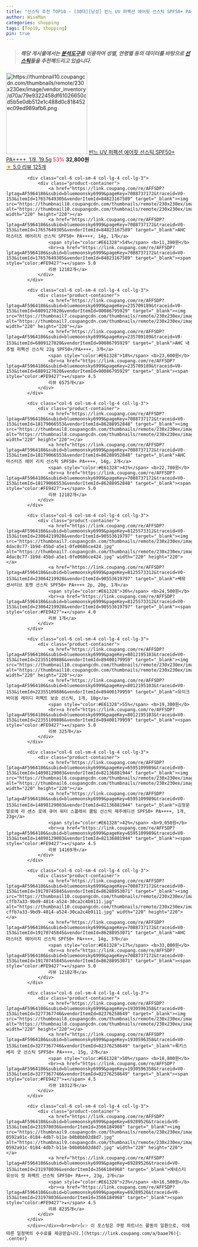 ```yaml
---
title: "선스틱 추천 TOP10 - [30대][남성] 빈느 UV 퍼펙션 에어핏 선스틱 SPF50+ PA++++, 1개, 19.5g"
author: WiseMan
categories: shopping
tags: [Top10, shopping]
pin: true
---
```


> ##### 해당 게시물에서는 [**분석도구**](https://itemscout.io/)를 이용하여 **성별**, **연령별** 등의 데이터를 바탕으로 [**선스틱**](https://link.coupang.com/a/baae76)들을 추천해드리고 있습니다.
<div class="container"><div class="row">
            <div class="col-6 col-sm-4 col-lg-4 col-lg-3">
                <div class="product-container">
                    <a href="https://link.coupang.com/re/AFFSDP?lptag=AF5964186&subid=bluemoonsky6999&pageKey=8079315154&traceid=V0-153&itemId=22773412841&vendorItemId=89808488466" target="_blank"><img src="https://thumbnail10.coupangcdn.com/thumbnails/remote/230x230ex/image/vendor_inventory/d70a/79e9322458df61026650cd5b5e0db512e1c488d0c818452ec09ed989afb6.png" alt="https://thumbnail10.coupangcdn.com/thumbnails/remote/230x230ex/image/vendor_inventory/d70a/79e9322458df61026650cd5b5e0db512e1c488d0c818452ec09ed989afb6.png" width="220" height="220"></a>
                    <a href="https://link.coupang.com/re/AFFSDP?lptag=AF5964186&subid=bluemoonsky6999&pageKey=8079315154&traceid=V0-153&itemId=22773412841&vendorItemId=89808488466" target="_blank">빈느 UV 퍼펙션 에어핏 선스틱 SPF50+ PA++++, 1개, 19.5g</a>
                    <span style="color:#E61328">53%</span> <b>32,800원</b>
                    <br><a href="https://link.coupang.com/re/AFFSDP?lptag=AF5964186&subid=bluemoonsky6999&pageKey=8079315154&traceid=V0-153&itemId=22773412841&vendorItemId=89808488466" target="_blank"><span style="color:#FE9427">★</span> 5.0
                    리뷰 125개</a>
                </div>
            </div>
            
            <div class="col-6 col-sm-4 col-lg-4 col-lg-3">
                <div class="product-container">
                    <a href="https://link.coupang.com/re/AFFSDP?lptag=AF5964186&subid=bluemoonsky6999&pageKey=7088737172&traceid=V0-153&itemId=17657649305&vendorItemId=84823167589" target="_blank"><img src="https://thumbnail10.coupangcdn.com/thumbnails/remote/230x230ex/image/0820_amir_esrgan_inf80k_batch_0_max3k/0e1f/b4b083ccb4f5f81017c6d6f6157216dc7d8a77075e84f186f436619db824.jpg" alt="https://thumbnail10.coupangcdn.com/thumbnails/remote/230x230ex/image/0820_amir_esrgan_inf80k_batch_0_max3k/0e1f/b4b083ccb4f5f81017c6d6f6157216dc7d8a77075e84f186f436619db824.jpg" width="220" height="220"></a>
                    <a href="https://link.coupang.com/re/AFFSDP?lptag=AF5964186&subid=bluemoonsky6999&pageKey=7088737172&traceid=V0-153&itemId=17657649305&vendorItemId=84823167589" target="_blank">AHC 마스터즈 에어리치 선스틱 SPF50+ PA++++, 14g, 1개</a>
                    <span style="color:#E61328">54%</span> <b>11,390원</b>
                    <br><a href="https://link.coupang.com/re/AFFSDP?lptag=AF5964186&subid=bluemoonsky6999&pageKey=7088737172&traceid=V0-153&itemId=17657649305&vendorItemId=84823167589" target="_blank"><span style="color:#FE9427">★</span> 5.0
                    리뷰 12182개</a>
                </div>
            </div>
            
            <div class="col-6 col-sm-4 col-lg-4 col-lg-3">
                <div class="product-container">
                    <a href="https://link.coupang.com/re/AFFSDP?lptag=AF5964186&subid=bluemoonsky6999&pageKey=235709189&traceid=V0-153&itemId=6809127020&vendorItemId=90086795929" target="_blank"><img src="https://thumbnail7.coupangcdn.com/thumbnails/remote/230x230ex/image/0820_amir_esrgan_inf80k_batch_1_max3k/7a40/7d88ebf6ee7b51dc0137bbca9c52d63bf71213c99f14a5649f95a09e993a.jpg" alt="https://thumbnail7.coupangcdn.com/thumbnails/remote/230x230ex/image/0820_amir_esrgan_inf80k_batch_1_max3k/7a40/7d88ebf6ee7b51dc0137bbca9c52d63bf71213c99f14a5649f95a09e993a.jpg" width="220" height="220"></a>
                    <a href="https://link.coupang.com/re/AFFSDP?lptag=AF5964186&subid=bluemoonsky6999&pageKey=235709189&traceid=V0-153&itemId=6809127020&vendorItemId=90086795929" target="_blank">AHC 내추럴 퍼펙션 선스틱 22g SPF50+/PA++++, 3개</a>
                    <span style="color:#E61328">18%</span> <b>23,600원</b>
                    <br><a href="https://link.coupang.com/re/AFFSDP?lptag=AF5964186&subid=bluemoonsky6999&pageKey=235709189&traceid=V0-153&itemId=6809127020&vendorItemId=90086795929" target="_blank"><span style="color:#FE9427">★</span> 4.5
                    리뷰 6575개</a>
                </div>
            </div>
            
            <div class="col-6 col-sm-4 col-lg-4 col-lg-3">
                <div class="product-container">
                    <a href="https://link.coupang.com/re/AFFSDP?lptag=AF5964186&subid=bluemoonsky6999&pageKey=7088737172&traceid=V0-153&itemId=18179066553&vendorItemId=86288952848" target="_blank"><img src="https://thumbnail8.coupangcdn.com/thumbnails/remote/230x230ex/image/0820_amir_esrgan_inf80k_batch_0_max3k/c981/0eae8723a9f44b94f95c16d140fafbdb78aeddc527c72b19d8545c1893e1.jpg" alt="https://thumbnail8.coupangcdn.com/thumbnails/remote/230x230ex/image/0820_amir_esrgan_inf80k_batch_0_max3k/c981/0eae8723a9f44b94f95c16d140fafbdb78aeddc527c72b19d8545c1893e1.jpg" width="220" height="220"></a>
                    <a href="https://link.coupang.com/re/AFFSDP?lptag=AF5964186&subid=bluemoonsky6999&pageKey=7088737172&traceid=V0-153&itemId=18179066553&vendorItemId=86288952848" target="_blank">AHC 마스터즈 에어 리치 선스틱 SPF50+ PA++++, 14g, 2개</a>
                    <span style="color:#E61328">41%</span> <b>22,780원</b>
                    <br><a href="https://link.coupang.com/re/AFFSDP?lptag=AF5964186&subid=bluemoonsky6999&pageKey=7088737172&traceid=V0-153&itemId=18179066553&vendorItemId=86288952848" target="_blank"><span style="color:#FE9427">★</span> 5.0
                    리뷰 12182개</a>
                </div>
            </div>
            
            <div class="col-6 col-sm-4 col-lg-4 col-lg-3">
                <div class="product-container">
                    <a href="https://link.coupang.com/re/AFFSDP?lptag=AF5964186&subid=bluemoonsky6999&pageKey=8125573312&traceid=V0-153&itemId=23064219928&vendorItemId=90553619797" target="_blank"><img src="https://thumbnail7.coupangcdn.com/thumbnails/remote/230x230ex/image/retail/images/1296842892169529-4dac8c77-1b9d-45bd-a5e1-0fe0686ce424.jpg" alt="https://thumbnail7.coupangcdn.com/thumbnails/remote/230x230ex/image/retail/images/1296842892169529-4dac8c77-1b9d-45bd-a5e1-0fe0686ce424.jpg" width="220" height="220"></a>
                    <a href="https://link.coupang.com/re/AFFSDP?lptag=AF5964186&subid=bluemoonsky6999&pageKey=8125573312&traceid=V0-153&itemId=23064219928&vendorItemId=90553619797" target="_blank">쌔뮤 센서티브 포켓 선스틱 SPF50+ PA++++ 2p, 20g, 1개</a>
                    <span style="color:#E61328">36%</span> <b>24,500원</b>
                    <br><a href="https://link.coupang.com/re/AFFSDP?lptag=AF5964186&subid=bluemoonsky6999&pageKey=8125573312&traceid=V0-153&itemId=23064219928&vendorItemId=90553619797" target="_blank"><span style="color:#FE9427">★</span> 4.0
                    리뷰 1개</a>
                </div>
            </div>
            
            <div class="col-6 col-sm-4 col-lg-4 col-lg-3">
                <div class="product-container">
                    <a href="https://link.coupang.com/re/AFFSDP?lptag=AF5964186&subid=bluemoonsky6999&pageKey=8012195103&traceid=V0-153&itemId=22355109886&vendorItemId=89400179959" target="_blank"><img src="https://thumbnail10.coupangcdn.com/thumbnails/remote/230x230ex/image/vendor_inventory/79a9/57f1fc2f94eef0357b523bbea8549ab79aa891063556ecfb64ad5bfb4e58.jpg" alt="https://thumbnail10.coupangcdn.com/thumbnails/remote/230x230ex/image/vendor_inventory/79a9/57f1fc2f94eef0357b523bbea8549ab79aa891063556ecfb64ad5bfb4e58.jpg" width="220" height="220"></a>
                    <a href="https://link.coupang.com/re/AFFSDP?lptag=AF5964186&subid=bluemoonsky6999&pageKey=8012195103&traceid=V0-153&itemId=22355109886&vendorItemId=89400179959" target="_blank">유이크 바이옴 레미디 퍼펙트 보송 선스틱, 1개, 18g</a>
                    <span style="color:#E61328">55%</span> <b>19,300원</b>
                    <br><a href="https://link.coupang.com/re/AFFSDP?lptag=AF5964186&subid=bluemoonsky6999&pageKey=8012195103&traceid=V0-153&itemId=22355109886&vendorItemId=89400179959" target="_blank"><span style="color:#FE9427">★</span> 5.0
                    리뷰 325개</a>
                </div>
            </div>
            
            <div class="col-6 col-sm-4 col-lg-4 col-lg-3">
                <div class="product-container">
                    <a href="https://link.coupang.com/re/AFFSDP?lptag=AF5964186&subid=bluemoonsky6999&pageKey=6595109989&traceid=V0-153&itemId=14898129003&vendorItemId=82136881944" target="_blank"><img src="https://thumbnail6.coupangcdn.com/thumbnails/remote/230x230ex/image/0820_amir_esrgan_inf80k_batch_0_max3k/8128/5b79f49eaa1a9ac867f924199c83b81b6c9213bb5126cc1e4da090dec3ee.jpg" alt="https://thumbnail6.coupangcdn.com/thumbnails/remote/230x230ex/image/0820_amir_esrgan_inf80k_batch_0_max3k/8128/5b79f49eaa1a9ac867f924199c83b81b6c9213bb5126cc1e4da090dec3ee.jpg" width="220" height="220"></a>
                    <a href="https://link.coupang.com/re/AFFSDP?lptag=AF5964186&subid=bluemoonsky6999&pageKey=6595109989&traceid=V0-153&itemId=14898129003&vendorItemId=82136881944" target="_blank">김정문알로에 라 센스 로에 큐어 워터 스플래쉬 쿨링 선스틱 제주에디션 SPF50+ PA++++, 1개, 23g</a>
                    <span style="color:#E61328">42%</span> <b>9,050원</b>
                    <br><a href="https://link.coupang.com/re/AFFSDP?lptag=AF5964186&subid=bluemoonsky6999&pageKey=6595109989&traceid=V0-153&itemId=14898129003&vendorItemId=82136881944" target="_blank"><span style="color:#FE9427">★</span> 4.5
                    리뷰 14169개</a>
                </div>
            </div>
            
            <div class="col-6 col-sm-4 col-lg-4 col-lg-3">
                <div class="product-container">
                    <a href="https://link.coupang.com/re/AFFSDP?lptag=AF5964186&subid=bluemoonsky6999&pageKey=7088737172&traceid=V0-153&itemId=19170745845&vendorItemId=86288953071" target="_blank"><img src="https://thumbnail10.coupangcdn.com/thumbnails/remote/230x230ex/image/retail/images/1061036016317235-cffb7a33-9bd9-4814-a524-30ca2c4b9111.jpg" alt="https://thumbnail10.coupangcdn.com/thumbnails/remote/230x230ex/image/retail/images/1061036016317235-cffb7a33-9bd9-4814-a524-30ca2c4b9111.jpg" width="220" height="220"></a>
                    <a href="https://link.coupang.com/re/AFFSDP?lptag=AF5964186&subid=bluemoonsky6999&pageKey=7088737172&traceid=V0-153&itemId=19170745845&vendorItemId=86288953071" target="_blank">AHC 마스터즈 에어리치 선스틱 SPF50+ PA++++, 14g, 3개</a>
                    <span style="color:#E61328">17%</span> <b>33,000원</b>
                    <br><a href="https://link.coupang.com/re/AFFSDP?lptag=AF5964186&subid=bluemoonsky6999&pageKey=7088737172&traceid=V0-153&itemId=19170745845&vendorItemId=86288953071" target="_blank"><span style="color:#FE9427">★</span> 5.0
                    리뷰 12182개</a>
                </div>
            </div>
            
            <div class="col-6 col-sm-4 col-lg-4 col-lg-3">
                <div class="product-container">
                    <a href="https://link.coupang.com/re/AFFSDP?lptag=AF5964186&subid=bluemoonsky6999&pageKey=1930596358&traceid=V0-153&itemId=3277367746&vendorItemId=82376258649" target="_blank"><img src="https://thumbnail8.coupangcdn.com/thumbnails/remote/230x230ex/image/vendor_inventory/2725/e3100c27f053d3710a3cc4a13129e6f7486f5945df5ac5f573b5b4f3baca.jpg" alt="https://thumbnail8.coupangcdn.com/thumbnails/remote/230x230ex/image/vendor_inventory/2725/e3100c27f053d3710a3cc4a13129e6f7486f5945df5ac5f573b5b4f3baca.jpg" width="220" height="220"></a>
                    <a href="https://link.coupang.com/re/AFFSDP?lptag=AF5964186&subid=bluemoonsky6999&pageKey=1930596358&traceid=V0-153&itemId=3277367746&vendorItemId=82376258649" target="_blank">록키스 베리 굿 선스틱 SPF50+ PA++++, 15g, 2개</a>
                    <span style="color:#E61328">50%</span> <b>18,800원</b>
                    <br><a href="https://link.coupang.com/re/AFFSDP?lptag=AF5964186&subid=bluemoonsky6999&pageKey=1930596358&traceid=V0-153&itemId=3277367746&vendorItemId=82376258649" target="_blank"><span style="color:#FE9427">★</span> 4.5
                    리뷰 18312개</a>
                </div>
            </div>
            
            <div class="col-6 col-sm-4 col-lg-4 col-lg-3">
                <div class="product-container">
                    <a href="https://link.coupang.com/re/AFFSDP?lptag=AF5964186&subid=bluemoonsky6999&pageKey=69289526&traceid=V0-153&itemId=231978036&vendorItemId=3566184968" target="_blank"><img src="https://thumbnail9.coupangcdn.com/thumbnails/remote/230x230ex/image/retail/images/4688991946698325-0592a91c-0184-4db7-b11e-b0b0bb02d8d7.jpg" alt="https://thumbnail9.coupangcdn.com/thumbnails/remote/230x230ex/image/retail/images/4688991946698325-0592a91c-0184-4db7-b11e-b0b0bb02d8d7.jpg" width="220" height="220"></a>
                    <a href="https://link.coupang.com/re/AFFSDP?lptag=AF5964186&subid=bluemoonsky6999&pageKey=69289526&traceid=V0-153&itemId=231978036&vendorItemId=3566184968" target="_blank">에네스티 유브이 컷 퍼펙트 선스틱 SPF50+ PA+++, 23g, 2개</a>
                    <span style="color:#E61328">23%</span> <b>16,500원</b>
                    <br><a href="https://link.coupang.com/re/AFFSDP?lptag=AF5964186&subid=bluemoonsky6999&pageKey=69289526&traceid=V0-153&itemId=231978036&vendorItemId=3566184968" target="_blank"><span style="color:#FE9427">★</span> 4.5
                    리뷰 8235개</a>
                </div>
            </div>
            </div></div><br><br>[👉 이 포스팅은 쿠팡 파트너스 활동의 일환으로, 이에 따른 일정액의 수수료를 제공받습니다.](https://link.coupang.com/a/baae76){: .center}